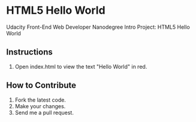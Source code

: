 # HTML5 Hello World
Udacity Front-End Web Developer Nanodegree Intro Project: HTML5 Hello World

## Instructions
1. Open index.html to view the text "Hello World" in red.

## How to Contribute
1. Fork the latest code.
2. Make your changes.
3. Send me a pull request.
